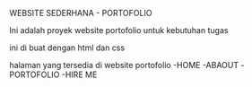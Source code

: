 WEBSITE SEDERHANA - PORTOFOLIO

Ini adalah proyek website portofolio untuk kebutuhan tugas 

ini di buat dengan html dan css

halaman yang tersedia di website portofolio
-HOME
-ABAOUT
-PORTOFOLIO
-HIRE ME

